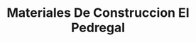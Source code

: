 ---
title: "Materiales De Construccion El Pedregal"
url: /mazatenango/materiales-de-construccion-el-pedregal/
shop: Baumarkt
---